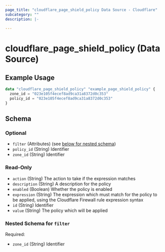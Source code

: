```yaml
---
page_title: "cloudflare_page_shield_policy Data Source - Cloudflare"
subcategory: ""
description: |-
  
---
```


# cloudflare_page_shield_policy (Data Source)



## Example Usage

```terraform
data "cloudflare_page_shield_policy" "example_page_shield_policy" {
  zone_id = "023e105f4ecef8ad9ca31a8372d0c353"
  policy_id = "023e105f4ecef8ad9ca31a8372d0c353"
}
```

<!-- schema generated by tfplugindocs -->
## Schema

### Optional

- `filter` (Attributes) (see [below for nested schema](#nestedatt--filter))
- `policy_id` (String) Identifier
- `zone_id` (String) Identifier

### Read-Only

- `action` (String) The action to take if the expression matches
- `description` (String) A description for the policy
- `enabled` (Boolean) Whether the policy is enabled
- `expression` (String) The expression which must match for the policy to be applied, using the Cloudflare Firewall rule expression syntax
- `id` (String) Identifier
- `value` (String) The policy which will be applied

<a id="nestedatt--filter"></a>
### Nested Schema for `filter`

Required:

- `zone_id` (String) Identifier


